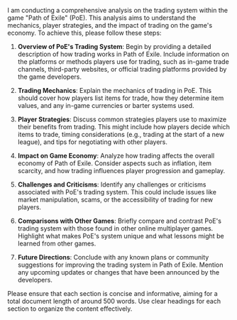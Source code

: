 I am conducting a comprehensive analysis on the trading system within the game \"Path of Exile\" (PoE). This analysis aims to understand the mechanics, player strategies, and the impact of trading on the game's economy. To achieve this, please follow these steps:

1. **Overview of PoE's Trading System**: Begin by providing a detailed description of how trading works in Path of Exile. Include information on the platforms or methods players use for trading, such as in-game trade channels, third-party websites, or official trading platforms provided by the game developers.

2. **Trading Mechanics**: Explain the mechanics of trading in PoE. This should cover how players list items for trade, how they determine item values, and any in-game currencies or barter systems used.

3. **Player Strategies**: Discuss common strategies players use to maximize their benefits from trading. This might include how players decide which items to trade, timing considerations (e.g., trading at the start of a new league), and tips for negotiating with other players.

4. **Impact on Game Economy**: Analyze how trading affects the overall economy of Path of Exile. Consider aspects such as inflation, item scarcity, and how trading influences player progression and gameplay.

5. **Challenges and Criticisms**: Identify any challenges or criticisms associated with PoE's trading system. This could include issues like market manipulation, scams, or the accessibility of trading for new players.

6. **Comparisons with Other Games**: Briefly compare and contrast PoE's trading system with those found in other online multiplayer games. Highlight what makes PoE's system unique and what lessons might be learned from other games.

7. **Future Directions**: Conclude with any known plans or community suggestions for improving the trading system in Path of Exile. Mention any upcoming updates or changes that have been announced by the developers.

Please ensure that each section is concise and informative, aiming for a total document length of around 500 words. Use clear headings for each section to organize the content effectively.
